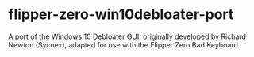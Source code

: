 # flipper-zero-win10debloater-port
A port of the Windows 10 Debloater GUI, originally developed by Richard Newton (Sycnex), adapted for use with the Flipper Zero Bad Keyboard.
